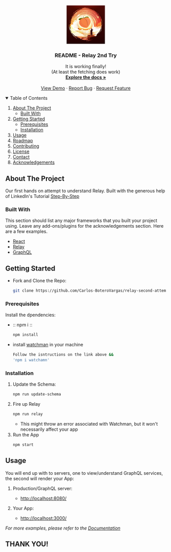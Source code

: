 
<!-- PROJECT LOGO -->
<br />
<p align="center">
  <a href="https://drive.google.com/file/d/1eJwq8XWDOTErlVimulxARN8VSqYq6IBz/view?usp=sharing">
    <img src="public/PeachLogo.png" alt="Logo" width="120" height="120">
  </a>

  <h3 align="center">README - Relay 2nd Try</h3>

  <p align="center">
    It is working finally!
    <br />
    (At least the fetching does work)
    <br />
    <a href="https://github.com/Carlos-BoteroVargas/relay-second-attempt.git"><strong>Explore the docs »</strong></a>
    <br />
    <br />
    <a href="http://localhost:3000">View Demo</a>
    ·
    <a href="#s">Report Bug</a>
    ·
    <a href="#">Request Feature</a>
  </p>
</p>



<!-- TABLE OF CONTENTS -->
<details open="open">
  <summary>Table of Contents</summary>
  <ol>
    <li>
      <a href="#about-the-project">About The Project</a>
      <ul>
        <li><a href="#built-with">Built With</a></li>
      </ul>
    </li>
    <li>
      <a href="#getting-started">Getting Started</a>
      <ul>
        <li><a href="#prerequisites">Prerequisites</a></li>
        <li><a href="#installation">Installation</a></li>
      </ul>
    </li>
    <li><a href="#usage">Usage</a></li>
    <li><a href="#roadmap">Roadmap</a></li>
    <li><a href="#contributing">Contributing</a></li>
    <li><a href="#license">License</a></li>
    <li><a href="#contact">Contact</a></li>
    <li><a href="#acknowledgements">Acknowledgements</a></li>
  </ol>
</details>



<!-- ABOUT THE PROJECT -->
## About The Project

Our first hands on attempt to understand Relay. Built with the generous help of LinkedIn's Tutorial <a href="#">Step-By-Step</a>

### Built With

This section should list any major frameworks that you built your project using. Leave any add-ons/plugins for the acknowledgements section. Here are a few examples.
* [React](https://reactjs.org/)
* [Relay](https://relay.dev/)
* [GraphQL](https://graphql.org/)



<!-- GETTING STARTED -->
## Getting Started

* Fork and Clone the Repo:
   ```sh
   git clone https://github.com/Carlos-BoteroVargas/relay-second-attempt.git
   ```

### Prerequisites

Install the dpendencies:
* :: npm i ::
  ```sh
  npm install
  ```
* install [watchman](https://facebook.github.io/watchman/docs/install.html) in your machine
  ```sh
  Follow the isntructions on the link above &&
  'npm i watchamn'
  ```

### Installation

1. Update the Schema:
   ```sh
   npm run update-schema
   ```
2. Fire up Relay
   ```sh
   npm run relay
   ```
   - This might throw an error associated with Watchman, but it won't necessarily affect your app
3. Run the App
   ```sh
   npm start
   ```



<!-- USAGE EXAMPLES -->
## Usage

You will end up with to servers, one to view/understand GraphQL services, the second will render your App:

1. Production/GraphQL server:
    * [http://localhost:8080/](http://localhost:8080/)
   
2. Your App:
    * [http://localhost:3000/](http://localhost:3000/)

_For more examples, please refer to the [Documentation](https://relay.dev/)_

## THANK YOU!